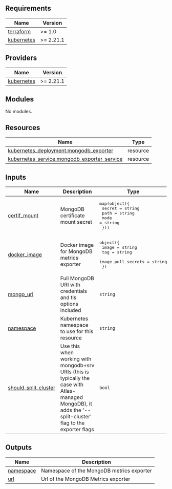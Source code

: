 <!-- BEGIN_TF_DOCS -->
## Requirements

| Name | Version |
|------|---------|
| <a name="requirement_terraform"></a> [terraform](#requirement\_terraform) | >= 1.0 |
| <a name="requirement_kubernetes"></a> [kubernetes](#requirement\_kubernetes) | >= 2.21.1 |

## Providers

| Name | Version |
|------|---------|
| <a name="provider_kubernetes"></a> [kubernetes](#provider\_kubernetes) | >= 2.21.1 |

## Modules

No modules.

## Resources

| Name | Type |
|------|------|
| [kubernetes_deployment.mongodb_exporter](https://registry.terraform.io/providers/hashicorp/kubernetes/latest/docs/resources/deployment) | resource |
| [kubernetes_service.mongodb_exporter_service](https://registry.terraform.io/providers/hashicorp/kubernetes/latest/docs/resources/service) | resource |

## Inputs

| Name | Description | Type | Default | Required |
|------|-------------|------|---------|:--------:|
| <a name="input_certif_mount"></a> [certif\_mount](#input\_certif\_mount) | MongoDB certificate mount secret | <pre>map(object({<br/>    secret = string<br/>    path   = string<br/>    mode   = string<br/>  }))</pre> | n/a | yes |
| <a name="input_docker_image"></a> [docker\_image](#input\_docker\_image) | Docker image for MongoDB metrics exporter | <pre>object({<br/>    image              = string<br/>    tag                = string<br/>    image_pull_secrets = string<br/>  })</pre> | n/a | yes |
| <a name="input_mongo_url"></a> [mongo\_url](#input\_mongo\_url) | Full MongoDB URI with credentials and tls options included | `string` | n/a | yes |
| <a name="input_namespace"></a> [namespace](#input\_namespace) | Kubernetes namespace to use for this resource | `string` | n/a | yes |
| <a name="input_should_split_cluster"></a> [should\_split\_cluster](#input\_should\_split\_cluster) | Use this when working with mongodb+srv URIs (this is typically the case with Atlas-managed MongoDB), it adds the '--split-cluster' flag to the exporter flags | `bool` | `false` | no |

## Outputs

| Name | Description |
|------|-------------|
| <a name="output_namespace"></a> [namespace](#output\_namespace) | Namespace of the MongoDB metrics exporter |
| <a name="output_url"></a> [url](#output\_url) | Url of the MongoDB Metrics exporter |
<!-- END_TF_DOCS -->